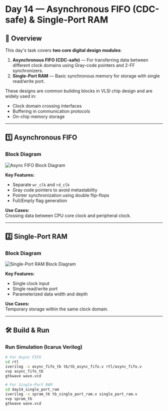 # Day 14 — Asynchronous FIFO (CDC-safe) & Single-Port RAM

## 📌 Overview
This day's task covers **two core digital design modules**:
1. **Asynchronous FIFO (CDC-safe)** — For transferring data between different clock domains using Gray-code pointers and 2-FF synchronizers.
2. **Single-Port RAM** — Basic synchronous memory for storage with single read/write port.

These designs are common building blocks in VLSI chip design and are widely used in:
- Clock domain crossing interfaces
- Buffering in communication protocols
- On-chip memory storage

---

## 1️⃣ Asynchronous FIFO

### **Block Diagram**
![Async FIFO Block Diagram](docs/async_fifo_block.png)

**Key Features:**
- Separate `wr_clk` and `rd_clk`
- Gray code pointers to avoid metastability
- Pointer synchronization using double flip-flops
- Full/Empty flag generation

**Use Cases:**  
Crossing data between CPU core clock and peripheral clock.

---

## 2️⃣ Single-Port RAM

### **Block Diagram**
![Single-Port RAM Block Diagram](docs/single_port_ram_block.png)

**Key Features:**
- Single clock input
- Single read/write port
- Parameterized data width and depth

**Use Cases:**  
Temporary storage within the same clock domain.

---

## 🛠 Build & Run

### **Run Simulation (Icarus Verilog)**
```bash
# For Async FIFO
cd rtl
iverilog -o async_fifo_tb tb/tb_async_fifo.v rtl/async_fifo.v
vvp async_fifo_tb
gtkwave wave.vcd

# For Single-Port RAM
cd day14_single_port_ram
iverilog -o spram_tb tb_single_port_ram.v single_port_ram.v
vvp spram_tb
gtkwave wave.vcd
